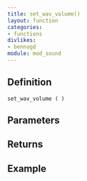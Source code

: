 ```yaml
---
title: set_wav_volume()
layout: function
categories:
- functions
divlikes:
- bennugd
module: mod_sound
---
```


## Definition

    set_wav_volume ( )

## Parameters

## Returns

## Example
